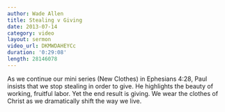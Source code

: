 ```yaml
--- 
author: Wade Allen 
title: Stealing v Giving
date: 2013-07-14 
category: video
layout: sermon
video_url: DKMWDAHEYCc
duration: '0:29:08'
length: 28146078 
---
```


As we continue our mini series (New Clothes) in Ephesians 4:28, Paul insists that we stop stealing in order to give. He highlights the beauty of working, fruitful labor. Yet the end result is giving. We wear the clothes of Christ as we dramatically shift the way we live.
